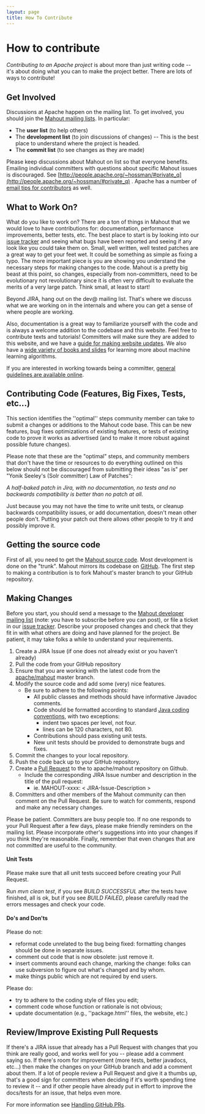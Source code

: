 ```yaml
---
layout: page
title: How To Contribute
---
```


# How to contribute

*Contributing to an Apache project* is about more than just writing code --
it's about doing what you can to make the project better.  There are lots
of ways to contribute!

<a name="HowToContribute-BeInvolved"></a>
## Get Involved

Discussions at Apache happen on the mailing list. To get involved, you should join the [Mahout mailing lists](/general/mailing-lists.html).  In particular:

* The **user list** (to help others)
* The **development list** (to join discussions of changes)  -- This is the best place
to understand where the project is headed.
* The **commit list** (to see changes as they are made)

Please keep discussions about Mahout on list so that everyone benefits. 
Emailing individual committers with questions about specific Mahout issues
is discouraged.  See [http://people.apache.org/~hossman/#private_q](http://people.apache.org/~hossman/#private_q)
.  Apache  has a number of [email tips for contributors][1] as well.

<a name="HowToContribute-WhattoWorkOn?"></a>
## What to Work On?

What do you like to work on?  There are a ton of things in Mahout that we
would love to have contributions for: documentation, performance improvements, better tests, etc.
The best place to start is by looking into our [issue tracker](https://issues.apache.org/jira/browse/MAHOUT) and
seeing what bugs have been reported and seeing if any look like you could
take them on.  Small, well written, well tested patches are a great way to
get your feet wet.  It could be something as simple as fixing a typo.  The
more important piece is you are showing you understand the necessary steps
for making changes to the code.  Mahout is a pretty big beast at this
point, so changes, especially from non-committers, need to be evolutionary
not revolutionary since it is often very difficult to evaluate the merits
of a very large patch.	Think small, at least to start!

Beyond JIRA, hang out on the dev@ mailing list. That's where we discuss
what we are working on in the internals and where you can get a sense of
where people are working.

Also, documentation is a great way to familiarize yourself with the code
and is always a welcome addition to the codebase and this website. Feel free 
to contribute texts and tutorials! Committers will make sure they are added 
to this website, and we have a [guide for making website updates][2].
We also have a [wide variety of books and slides][3] for learning more about 
machine learning algorithms. 

If you are interested in working towards being a committer, [general guidelines are available online](/developers/how-to-become-a-committer.html).

<a name="HowToContribute-ContributingCode(Features,BigFixes,Tests,etc...)"></a>
## Contributing Code (Features, Big Fixes, Tests, etc...)

This section identifies the ''optimal'' steps community member can take to
submit a changes or additions to the Mahout code base.	This can be new
features, bug fixes optimizations of existing features, or tests of
existing code to prove it works as advertised (and to make it more robust
against possible future changes).

Please note that these are the "optimal" steps, and community members that
don't have the time or resources to do everything outlined on this below
should not be discouraged from submitting their ideas "as is" per "Yonik
Seeley's (Solr committer) Law of Patches": 

*A half-baked patch in Jira, with no documentation, no tests and no backwards compatibility is better than no patch at all.*

Just because you may not have the time to write unit tests, or cleanup
backwards compatibility issues, or add documentation, doesn't mean other
people don't. Putting your patch out there allows other people to try it
and possibly improve it.

<a name="HowToContribute-Gettingthesourcecode"></a>
## Getting the source code

First of all, you need to get the [Mahout source code](/developers/version-control.html). Most development is done on the "trunk".  Mahout mirrors its codebase on [GitHub](https://github.com/apache/mahout). The first step to making a contribution is to fork Mahout's master branch to your GitHub repository.  


<a name="HowToContribute-MakingChanges"></a>
## Making Changes

Before you start, you should send a message to the [Mahout developer mailing list](/general/mailing-lists,-irc-and-archives.html)
(note: you have to subscribe before you can post), or file a ticket in  our [issue tracker](/developers/issue-tracker.html).
Describe your proposed changes and check that they fit in with what others are doing and have planned for the project.  Be patient, it may take folks a while to understand your requirements.

 1. Create a JIRA Issue (if one does not already exist or you haven't already) 
 2. Pull the code from your GitHub repository 
 3. Ensure that you are working with the latest code from the [apache/mahout](https://github.com/apache/mahout) master branch.
 3. Modify the source code and add some (very) nice features. 
     - Be sure to adhere to the following points:
         - All public classes and methods should have informative Javadoc
    comments.  
         - Code should be formatted according to standard
    [Java coding conventions](http://www.oracle.com/technetwork/java/codeconventions-150003.pdf),
    with two exceptions:
             - indent two spaces per level, not four.  
             - lines can be 120 characters, not 80.  
         - Contributions should pass existing unit tests. 
         - New unit tests should be provided to demonstrate bugs and fixes.
 4. Commit the changes to your local repository. 
 4. Push the code back up to your GitHub repository.
 5. Create a [Pull Request](https://help.github.com/articles/creating-a-pull-request) to the to apache/mahout repository on Github.
     - Include the corresponding JIRA Issue number and description in the title of the pull request: 
        - ie. MAHOUT-xxxx: < JIRA-Issue-Description >
 6. Committers and other members of the Mahout community can then comment on the Pull Request.  Be sure to watch for comments, respond and make any necessary changes.

Please be patient. Committers are busy people too. If no one responds to your Pull Request after a few days, please make friendly reminders on the mailing list.  Please
incorporate other's suggestions into into your changes if you think they're reasonable.  Finally, remember that even changes that are not committed are useful to the community.

<a name="HowToContribute-UnitTests"></a>
#### Unit Tests

Please make sure that all unit tests succeed before creating your Pull Request.

Run *mvn clean test*, if you see *BUILD SUCCESSFUL* after the tests have finished, all is ok, but if you see *BUILD FAILED*, 
please carefully read the errors messages and check your code.

#### Do's and Don'ts

Please do not:

* reformat code unrelated to the bug being fixed: formatting changes should
be done in separate issues.
* comment out code that is now obsolete: just remove it.
* insert comments around each change, marking the change: folks can use
subversion to figure out what's changed and by whom.
* make things public which are not required by end users.

Please do:

* try to adhere to the coding style of files you edit;
* comment code whose function or rationale is not obvious;
* update documentation (e.g., ''package.html'' files, the website, etc.)


<a name="HowToContribute-Review/ImproveExistingPatches"></a>
## Review/Improve Existing Pull Requests

If there's a JIRA issue that already has a Pull Request with changes that you think are really good, and works well for you -- please add a comment saying so.   If there's room
for improvement (more tests, better javadocs, etc...) then make the changes on your GitHub branch and add a comment about them.	If a lot of people review a Pull Request and give it a
thumbs up, that's a good sign for committers when deciding if it's worth spending time to review it -- and if other people have already put in
effort to improve the docs/tests for an issue, that helps even more.

For more information see [Handling GitHub PRs](http://mahout.apache.org/developers/github.html).


  [1]: http://www.apache.org/dev/contrib-email-tips
  [2]: http://mahout.apache.org/developers/how-to-update-the-website.html
  [3]: http://mahout.apache.org/general/books-tutorials-and-talks.html
